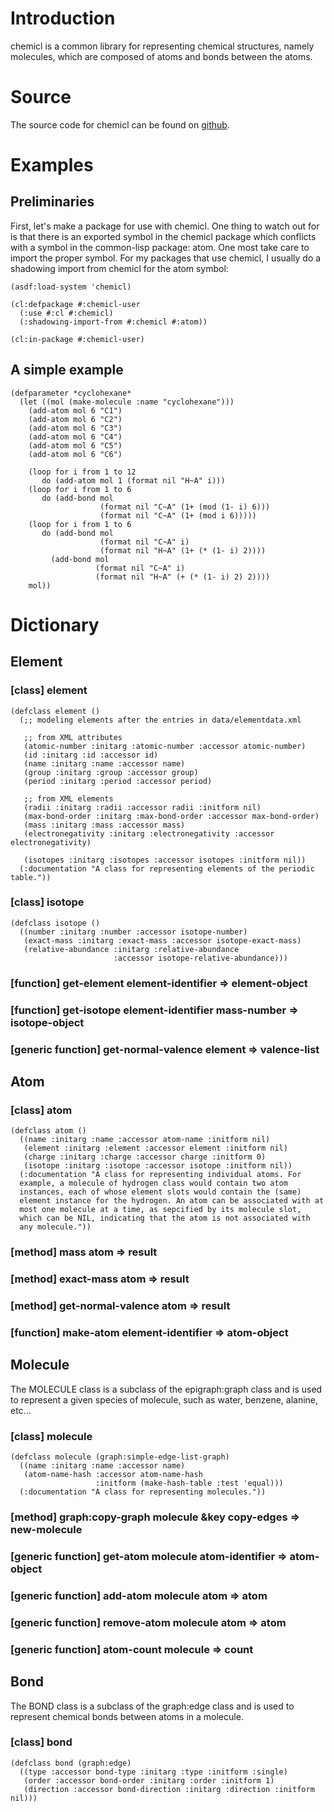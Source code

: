 
# Introduction

chemicl is a common library for representing chemical structures,
namely molecules, which are composed of atoms and bonds between the
atoms.

# Source

The source code for chemicl can be found on
[github](https://github.com/slyrus/chemicl).

# Examples

## Preliminaries

First, let's make a package for use with chemicl. One thing to watch
out for is that there is an exported symbol in the chemicl package
which conflicts with a symbol in the common-lisp package: atom. One
most take care to import the proper symbol. For my packages that use
chemicl, I usually do a shadowing import from chemicl for the atom
symbol:

    (asdf:load-system 'chemicl)

    (cl:defpackage #:chemicl-user
      (:use #:cl #:chemicl)
      (:shadowing-import-from #:chemicl #:atom))

    (cl:in-package #:chemicl-user)

## A simple example

    (defparameter *cyclohexane*
      (let ((mol (make-molecule :name "cyclohexane")))
        (add-atom mol 6 "C1")
        (add-atom mol 6 "C2")
        (add-atom mol 6 "C3")
        (add-atom mol 6 "C4")
        (add-atom mol 6 "C5")
        (add-atom mol 6 "C6")

        (loop for i from 1 to 12
           do (add-atom mol 1 (format nil "H~A" i)))
        (loop for i from 1 to 6
           do (add-bond mol
                        (format nil "C~A" (1+ (mod (1- i) 6)))
                        (format nil "C~A" (1+ (mod i 6)))))
        (loop for i from 1 to 6
           do (add-bond mol
                        (format nil "C~A" i)
                        (format nil "H~A" (1+ (* (1- i) 2))))
             (add-bond mol
                       (format nil "C~A" i)
                       (format nil "H~A" (+ (* (1- i) 2) 2))))
        mol))

# Dictionary

## Element

### [class] element

    (defclass element ()
      (;; modeling elements after the entries in data/elementdata.xml

       ;; from XML attributes
       (atomic-number :initarg :atomic-number :accessor atomic-number)
       (id :initarg :id :accessor id)
       (name :initarg :name :accessor name)
       (group :initarg :group :accessor group)
       (period :initarg :period :accessor period)

       ;; from XML elements
       (radii :initarg :radii :accessor radii :initform nil)
       (max-bond-order :initarg :max-bond-order :accessor max-bond-order)
       (mass :initarg :mass :accessor mass)
       (electronegativity :initarg :electronegativity :accessor electronegativity)

       (isotopes :initarg :isotopes :accessor isotopes :initform nil))
      (:documentation "A class for representing elements of the periodic table."))

### [class] isotope

    (defclass isotope ()
      ((number :initarg :number :accessor isotope-number)
       (exact-mass :initarg :exact-mass :accessor isotope-exact-mass)
       (relative-abundance :initarg :relative-abundance
                           :accessor isotope-relative-abundance)))

### [function] get-element element-identifier => element-object

### [function] get-isotope element-identifier mass-number => isotope-object

### [generic function] get-normal-valence element => valence-list

## Atom

### [class] atom

    (defclass atom ()
      ((name :initarg :name :accessor atom-name :initform nil)
       (element :initarg :element :accessor element :initform nil)
       (charge :initarg :charge :accessor charge :initform 0)
       (isotope :initarg :isotope :accessor isotope :initform nil))
      (:documentation "A class for representing individual atoms. For
      example, a molecule of hydrogen class would contain two atom
      instances, each of whose element slots would contain the (same)
      element instance for the hydrogen. An atom can be associated with at
      most one molecule at a time, as sepcified by its molecule slot,
      which can be NIL, indicating that the atom is not associated with
      any molecule."))

### [method] mass atom => result

### [method] exact-mass atom => result

### [method] get-normal-valence atom => result

### [function] make-atom element-identifier => atom-object

## Molecule

The MOLECULE class is a subclass of the epigraph:graph class and is
used to represent a given species of molecule, such as water, benzene,
alanine, etc...

### [class] molecule

    (defclass molecule (graph:simple-edge-list-graph)
      ((name :initarg :name :accessor name)
       (atom-name-hash :accessor atom-name-hash
                       :initform (make-hash-table :test 'equal)))
      (:documentation "A class for representing molecules."))

### [method] graph:copy-graph molecule &key copy-edges => new-molecule

### [generic function] get-atom molecule atom-identifier => atom-object

### [generic function] add-atom molecule atom => atom

### [generic function] remove-atom molecule atom => atom

### [generic function] atom-count molecule => count

## Bond

The BOND class is a subclass of the graph:edge class and is used to
represent chemical bonds between atoms in a molecule.

### [class] bond

    (defclass bond (graph:edge)
      ((type :accessor bond-type :initarg :type :initform :single)
       (order :accessor bond-order :initarg :order :initform 1)
       (direction :accessor bond-direction :initarg :direction :initform nil)))
